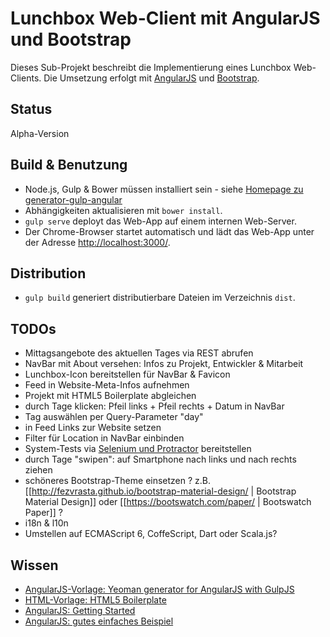 Lunchbox Web-Client mit AngularJS und Bootstrap
===============================================

Dieses Sub-Projekt beschreibt die Implementierung eines Lunchbox Web-Clients. Die Umsetzung erfolgt mit [AngularJS](https://angularjs.org) und [Bootstrap](http://getbootstrap.com).



Status
------

Alpha-Version



Build & Benutzung
-----------------

* Node.js, Gulp & Bower müssen installiert sein - siehe [Homepage zu generator-gulp-angular](https://www.npmjs.com/package/generator-gulp-angular)
* Abhängigkeiten aktualisieren mit `bower install`.
* `gulp serve` deployt das Web-App auf einem internen Web-Server.
* Der Chrome-Browser startet automatisch und lädt das Web-App unter der Adresse [http://localhost:3000/](http://localhost:3000/).



Distribution
------------

* `gulp build` generiert distributierbare Dateien im Verzeichnis `dist`.



TODOs
-----

* Mittagsangebote des aktuellen Tages via REST abrufen
* NavBar mit About versehen: Infos zu Projekt, Entwickler & Mitarbeit
* Lunchbox-Icon bereitstellen für NavBar & Favicon
* Feed in Website-Meta-Infos aufnehmen
* Projekt mit HTML5 Boilerplate abgleichen
* durch Tage klicken: Pfeil links + Pfeil rechts + Datum in NavBar
* Tag auswählen per Query-Parameter "day"
* in Feed Links zur Website setzen
* Filter für Location in NavBar einbinden
* System-Tests via [Selenium und Protractor](https://github.com/angular/protractor) bereitstellen
* durch Tage "swipen": auf Smartphone nach links und nach rechts ziehen
* schöneres Bootstrap-Theme einsetzen ? z.B. [[http://fezvrasta.github.io/bootstrap-material-design/ | Bootstrap Material Design]] oder [[https://bootswatch.com/paper/ | Bootswatch Paper]] ?
* i18n & l10n
* Umstellen auf ECMAScript 6, CoffeScript, Dart oder Scala.js?


Wissen
------

* [AngularJS-Vorlage: Yeoman generator for AngularJS with GulpJS](https://www.npmjs.com/package/generator-gulp-angular)
* [HTML-Vorlage: HTML5 Boilerplate](https://github.com/h5bp/html5-boilerplate)
* [AngularJS: Getting Started](https://docs.angularjs.org/misc/started)
* [AngularJS: gutes einfaches Beispiel](https://github.com/tastejs/todomvc/tree/master/examples/angularjs)
